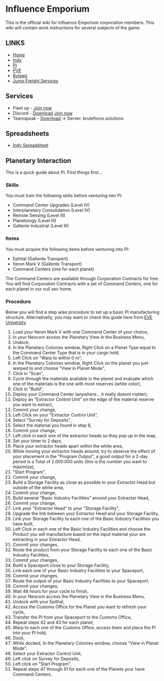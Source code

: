 # Influence Emporium
This is the official wiki for Influence Emporium corporation members.
This wiki will contain work instructions for several subjects of the game.

## LINKS
* [Home](README.md)
* [Indy](Indy.md)
* [PI](PI.md)
* [PVE](PVE.md)
* [Bylaws](Bylaws.md)
* [Jump Freight Services](JumpFreight.md)

## Services
* Fleet up - [Join now](http://fleet-up.com/Group/Join/121BD84BC507BE535ADA71E8EAFA6D88)
* Discord - [Download](http://discordapp.com/) [Join now](http://discord.gg/83Khnxq)
* Teamspeak - [Download](http://www.teamspeak3.com) -> Server: bruteforce.solutions

## Spreadsheets
* [Indy Spreadsheet](https://docs.google.com/spreadsheets/d/1I0Z58BMLIC8ZGQpHkGVBMqdQeMIUXuDeAh0DBeeGNMY/edit#gid=13406690)

## Planetary Interaction
This is a quick guide about PI.
First things first...

### Skills
You must train the following skills before venturing into PI:
 - Command Center Upgrades (Level IV)
 - Interplanetary Consolidation (Level IV)
 - Remote Sensing (Level III)
 - Planetology (Level III)
 - Gallente Industrial (Level III)

### Items
 You must acquire the following items before venturing into PI:
 - Ephital (Gallente Transport)
 - Iteron Mark V (Gallente Transport)
 - Command Centers (one for each planet)
 
 The Command Centers are available through Corporation Contracts for free.
 You will find Corporation Contracts with a set of Command Centers, one for each planet in our null sec home.

### Procedure
Below you will find a step wise procedure to set up a basic PI manufacturing structure.
Alternativelly, you may want to check this guide here from [EVE University](https://wiki.eveuniversity.org/Planetary_Interaction)

1. Load your Iteron Mark V with one Command Center of your choice,
2. In your Neocom access the Planetary View in the Business Menu,
3. Undock,
4. In the Planetary Colonies window, Right Click on a Planet Type equal to the Command Center Type that is in your cargo hold,
5. Left Click on "Warp to within 0 m",
6. In the Planetary Colonies window, Right Click on the planet you just warped to and choose "View in Planet Mode",
7. Click in "Scan",
8. Cycle through the materials available in the planet and evaluate which one of the materials is the one with most reserves (white color),
9. Click in "Build",
10. Deploy your Command Center (anywhere... it really doesnt matter),
11. Deploy an "Extractor Control Unit" on the edge of the material reserve you want to extract,
12. Commit your change,
13. Left Click on your "Extractor Control Unit",
14. Select "Survey for Deposits",
15. Select the material you found in step 8,
16. Commit your change,
17. Left click in each one of the extractor heads so they pop up in the map,
18. Set your timer to 2 days,
19. Place your extractor heads apart within the white area,
20. While moving your extractor heads around, try to observe the effect of your placement in the "Program Output", a good output for a 2-day period is a Total of 2.000.000 units (this is the number you want to maximize),
21. "Start Program",
22. Commit your change,
23. Build a Storage Facility as close as possible to your Extractor Head but outside of the white area,
24. Commit your change,
25. Build several "Basic Industry Facilities" around your Extractor Head,
26. Commit your change,
27. Link your "Extractor Head" to your "Storage Facility",
28. Upgrade the link between your Extractor Head and your Storage Facility,
29. Link your Storage Facility to each one of the Basic Industry Facilities you have built,
30. Left Click in each one of the Basic Industry Facilities and choose the Product you will manufacture based on the input material your are extracting in your Extractor Head,
31. Commit your changes,
32. Route the product from your Storage Facility to each one of the Basic Industry Facilities,
33. Commit your changes,
34. Build a Spaceport close to your Storage Facility,
35. Link each one of your Basic Industry Facilities to your Spaceport,
36. Commit your changes,
37. Route the output of your Basic Industry Facilities to your Spaceport,
38. Commit your changes,
39. Wait 48 hours for your cycle to finish,
40. In your Neocom access the Planetary View in the Business Menu,
41. Undock with your Epithal,
42. Access the Customs Office for the Planet you want to refresh your cycle,
43. Transfer the PI from your Spaceport to the Customs Office,
44. Repeat steps 42 and 43 for each planet,
45. Warp to each one of the Customs Office, access them and place the PI into your PI hold,
46. Dock,
47. While docked, In the Planetary Colonies window, choose "View in Planet Mode",
49. Select your Extractor Control Unit,
50. Left click on Survey for Deposits,
51. Left click on "Start Program",
52. Repeat steps 47 through 51 for each one of the Planets your have Command Centers.
